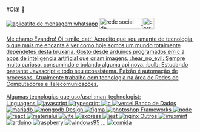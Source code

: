 #Olá! :wave:
<div>
    <a href="https://api.whatsapp.com/send?phone=5524988441050&text=Ol%C3%A1,%20Encontrei%20seu%20contato%20no%20GitHub!" ><img align="center" alt="aplicatito de mensagem whatsapp" src="https://img.shields.io/badge/WhatsApp-25D366?style=for-the-badge&logo=whatsapp&logoColor=white"></a>
    <a href="https://www.linkedin.com/in/joaovolpatocode/"><img align="center" alt="rede social de trabalhadores" height="30" width="110" src="https://img.shields.io/badge/LinkedIn-0077B5?style=for-the-badge&logo=linkedin&logoColor=white"/>
    <a href="mailto:evandro.souza.pereira@gmail.com"><img align="center" height="30" alt="correio eletronico" src="https://img.shields.io/badge/Gmail-D14836?style=for-the-badge&logo=gmail&logoColor=white"/>
</div>
  <br/>
<div>
    Me chamo Evandro!
    Oi :smile_cat:! Acredito que sou amante de tecnologia, o que mais me encanta é ver como hoje somos um mundo totalmente dependetes desta bruxaria.
    Gosto desde arduinos programados em c á apps de inteligencia artificial que criam imagens. :hear_no_evil:
    Sempre muito curioso, consumindo e bolando alguma api nova. :bulb:
    Estudando bastante Javascript e todo seu ecossistema.
    Paixão é automação de processos.
    Atualmente trabalho com tecnologia na área de Redes de Computadores e Telecomunicações.
</div>
  <br>
  <div>
        Algumas tecnologias que uso/usei :man_technologist:
        <br>
        Linguagens
        <img alt="javascript" src="https://img.shields.io/badge/JavaScript-323330?style=for-the-badge&logo=javascript&logoColor=F7DF1E"/>
        <img alt="typescript" src="https://img.shields.io/badge/TypeScript-007ACC?style=for-the-badge&logo=typescript&logoColor=white"/>
        <img alt="c" src="https://img.shields.io/badge/C-00599C?style=for-the-badge&logo=c&logoColor=white"/>
        <img alt="vercel" src="https://img.shields.io/badge/Vercel-000000?style=for-the-badge&logo=vercel&logoColor=white"/>
        Banco de Dados
        <img alt="mariadb" src="https://img.shields.io/badge/MariaDB-003545?style=for-the-badge&logo=mariadb&logoColor=white"/>
        <img alt="mongodb" src="https://img.shields.io/badge/MongoDB-4EA94B?style=for-the-badge&logo=mongodb&logoColor=white"/>
        Design
        <img alt="figma" src="https://img.shields.io/badge/Figma-F24E1E?style=for-the-badge&logo=figma&logoColor=white"/>
        <img alt="photoshop" src="https://img.shields.io/badge/Adobe%20Photoshop-31A8FF?style=for-the-badge&logo=Adobe%20Photoshop&logoColor=black"/>
        Frameworks
        <img alt="node" src="https://img.shields.io/badge/Node.js-339933?style=for-the-badge&logo=nodedotjs&logoColor=white"/>
        <img alt="react" src="https://img.shields.io/badge/React-20232A?style=for-the-badge&logo=react&logoColor=61DAFB"/>
        <img alt="materialui" src="https://img.shields.io/badge/Material%20UI-007FFF?style=for-the-badge&logo=mui&logoColor=white"/>
        <img alt="vite" src="https://img.shields.io/badge/Vite-B73BFE?style=for-the-badge&logo=vite&logoColor=FFD62E"/>
        <img alt="express" src="https://img.shields.io/badge/Express.js-000000?style=for-the-badge&logo=express&logoColor=white"/>
        <img alt="jest" src="https://img.shields.io/badge/Jest-C21325?style=for-the-badge&logo=jest&logoColor=white"/>
        <img alt="nginx" src="https://img.shields.io/badge/Nginx-009639?style=for-the-badge&logo=nginx&logoColor=white"/>
        Outros
        <img alt="linuxmint" src="https://img.shields.io/badge/Linux_Mint-87CF3E?style=for-the-badge&logo=linux-mint&logoColor=white"/>
        <img alt="arduino" src="https://img.shields.io/badge/Arduino-00979D?style=for-the-badge&logo=Arduino&logoColor=white"/>
        <img alt="raspberry" src="https://img.shields.io/badge/Raspberry%20Pi-A22846?style=for-the-badge&logo=Raspberry%20Pi&logoColor=white"/>
        <img alt="windows95" src="https://img.shields.io/badge/Windows_95-008080?style=for-the-badge&logo=windows-95&logoColor=white"/>
        ...
        <img alt="comida" src="https://img.shields.io/badge/McDonald's-FBC817?style=for-the-badge&logo=McDonald's&logoColor=white"/>
        
  </div>



      

     
      